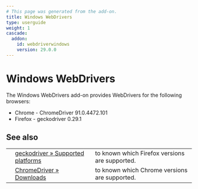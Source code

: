 ```yaml
---
# This page was generated from the add-on.
title: Windows WebDrivers
type: userguide
weight: 1
cascade:
  addon:
    id: webdriverwindows
    version: 29.0.0
---
```


# Windows WebDrivers

The Windows WebDrivers add-on provides WebDrivers for the following browsers:

- Chrome - ChromeDriver 91.0.4472.101
- Firefox - geckodriver 0.29.1

## See also

|     |                                                                                                                           |                                                |
| --- | ------------------------------------------------------------------------------------------------------------------------- | ---------------------------------------------- |
|     | [geckodriver » Supported platforms](https://firefox-source-docs.mozilla.org/testing/geckodriver/geckodriver/Support.html) | to known which Firefox versions are supported. |
|     | [ChromeDriver » Downloads](https://sites.google.com/a/chromium.org/chromedriver/downloads)                                | to known which Chrome versions are supported.  |
